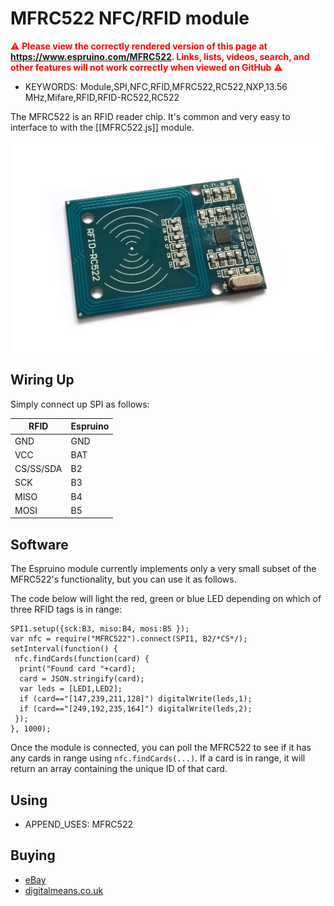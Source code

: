 <!--- Copyright (c) 2015 Gordon Williams, Pur3 Ltd. See the file LICENSE for copying permission. -->
MFRC522 NFC/RFID module
=======================

<span style="color:red">:warning: **Please view the correctly rendered version of this page at https://www.espruino.com/MFRC522. Links, lists, videos, search, and other features will not work correctly when viewed on GitHub** :warning:</span>

* KEYWORDS: Module,SPI,NFC,RFID,MFRC522,RC522,NXP,13.56 MHz,Mifare,RFID,RFID-RC522,RC522

The MFRC522 is an RFID reader chip. It's common and very easy to interface to with the [[MFRC522.js]] module.

![Common MFRC522 reader](MFRC522.jpg)

Wiring Up
--------

Simply connect up SPI as follows:

| RFID | Espruino |
|------|----------|
| GND | GND |
| VCC | BAT |
| CS/SS/SDA | B2 |
| SCK | B3 |
| MISO | B4 |
| MOSI | B5 |

Software
-------

The Espruino module currently implements only a very small subset of the MFRC522's functionality, but you can use it as follows.

The code below will light the red, green or blue LED depending on which of three RFID tags is in range:

```
SPI1.setup({sck:B3, miso:B4, mosi:B5 });
var nfc = require("MFRC522").connect(SPI1, B2/*CS*/);
setInterval(function() {
 nfc.findCards(function(card) {
  print("Found card "+card);
  card = JSON.stringify(card);
  var leds = [LED1,LED2];
  if (card=="[147,239,211,128]") digitalWrite(leds,1);
  if (card=="[249,192,235,164]") digitalWrite(leds,2);
 });
}, 1000);
```

Once the module is connected, you can poll the MFRC522 to see if it has any cards in range using `nfc.findCards(...)`. If a card is in range, it will return an array containing the unique ID of that card.


Using
-----

* APPEND_USES: MFRC522

Buying
-----

* [eBay](http://www.ebay.com/sch/i.html?_nkw=MFRC522)
* [digitalmeans.co.uk](https://digitalmeans.co.uk/shop/index.php?route=product/search&tag=MFRC522)

